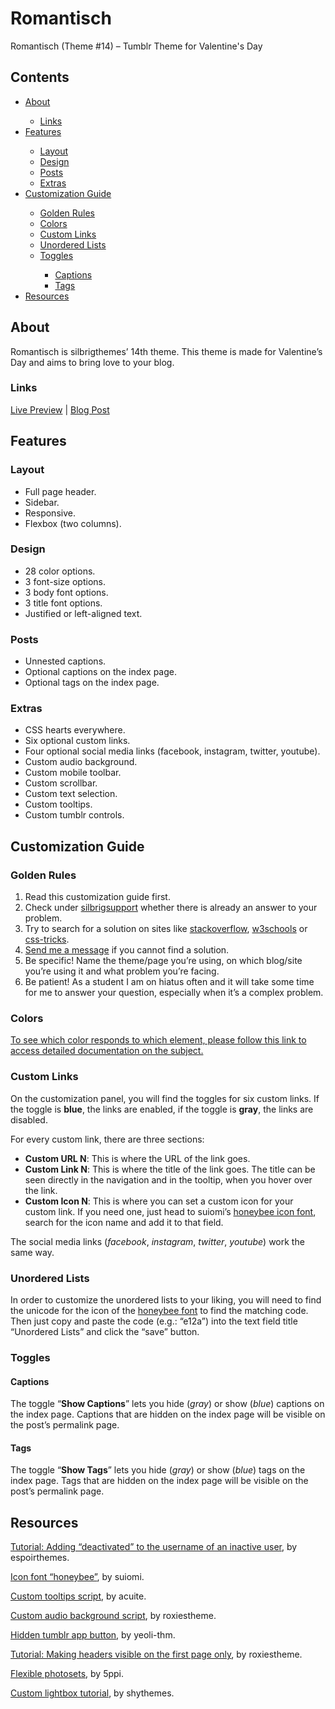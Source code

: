 # Romantisch
Romantisch (Theme #14) – Tumblr Theme for Valentine's Day

<h2>Contents</h2>
<ul>
  <li><a href="#about" title="about this theme">About</a></li>
    <ul>
      <li><a href="#links" title="links">Links</a></li>
    </ul> 
  <li><a href="#features" title="features">Features</a></li>
    <ul>
      <li><a href="#layout" title="layout">Layout</a></li>
      <li><a href="#design" title="design">Design</a></li>
      <li><a href="#posts" title="posts">Posts</a></li>
      <li><a href="#extras" title="extras">Extras</a></li>
    </ul>  
  <li><a href="#customization-guide" title="customization guide">Customization Guide</a></li>
    <ul>
      <li><a href="#golden-rules" title="golden rules">Golden Rules</a></li>
      <li><a href="#colors" title="colors">Colors</a></li>
      <li><a href="#custom-links" title="custom links">Custom Links</a></li>
      <li><a href="#unordered-lists" title="unordered lists">Unordered Lists</a></li>
      <li><a href="#toggles" title="toggles">Toggles</a></li>
        <ul>
          <li><a href="#captions" title="captions">Captions</a></li>
          <li><a href="#tags" title="tags">Tags</a></li>
      </ul>  
    </ul>
  <li><a href="#resources" title="resources">Resources</a></li>
</ul>

<h2>About</h2>
<p>Romantisch is silbrigthemes&rsquo; 14th theme. This theme is made for Valentine&rsquo;s Day and aims to bring love to your blog.</p>
<h3>Links</h3>
<p><a href="https://romantischtheme.tumblr.com/" title="live preview">Live Preview</a> | <a href=" " title="blog post">Blog Post</a></p>

<h2>Features</h2>
<h3>Layout</h3>
<ul>
<li>Full page header.</li>
<li>Sidebar.</li>
<li>Responsive.</li>
<li>Flexbox (two columns).</li>
</ul>
<h3>Design</h3>
<ul>
<li>28 color options.</li>
<li>3 font-size options.</li>
<li>3 body font options.</li>
<li>3 title font options.</li>
<li>Justified or left-aligned text.</li>
</ul>
<h3>Posts</h3>
<ul>
<li>Unnested captions.</li>
<li>Optional captions on the index&nbsp;page.</li>
<li>Optional tags on the index page.</li>
</ul>
<h3>Extras</h3>
<ul>
<li>CSS hearts everywhere.</li>
<li>Six optional custom links.</li>
<li>Four optional social media links (facebook, instagram, twitter, youtube).</li>
<li>Custom audio background.</li>
<li>Custom mobile toolbar.</li>
<li>Custom scrollbar.</li>
<li>Custom text selection.</li>
<li>Custom tooltips.</li>
<li>Custom tumblr controls.</li>
</ul>

<h2>Customization Guide</h2>
<h3>Golden Rules</h3>
<ol>
<li>Read this customization guide first.</li>
<li>Check under <a href="https://silbrigsupport.tumblr.com/" title="silbrigsupport &ndash; official support blog" target="_blank">silbrigsupport</a> whether there is already an answer to your problem.</li>
<li>Try to search for a solution on sites like <a href="https://stackoverflow.com/" title="stackoverflow" target="_blank">stackoverflow</a>, <a href="https://www.w3schools.com/" title="w3schools">w3schools</a> or <a href="https://css-tricks.com/" title="css-tricks" target="_blank">css-tricks</a>.</li>
<li><a href="https://silbrigthemes.tumblr.com/ask" title="Ask Away!" target="_blank">Send me a message</a> if you cannot find a solution.</li>
<li>Be specific! Name the theme/page you&rsquo;re using, on which blog/site you&rsquo;re using it and what problem you&rsquo;re facing.</li>
<li>Be patient! As a student I am on hiatus often and it will take some time for me to answer your question, especially when it&rsquo;s a complex problem.</li>
</ol>

<h3>Colors</h3>
<p><a href="https://docs.google.com/document/d/1DDSFKsSDeBDqOJO7sL46lghD8I-762MZNKpW8SqrAJk/edit?usp=sharing" title="Document: Color Attribution" target="_blank">To see which color responds to which element, please follow this link to access detailed documentation on the subject.</a></p>

<h3>Custom Links</h3>
<p>On the customization panel, you will find the toggles for six custom links. If the toggle is <strong>blue</strong>, the links are enabled, if the toggle is <strong>gray</strong>, the links are disabled.</p>
<p>For every custom link, there are three sections:</p>
<ul>
<li><strong>Custom URL N</strong>: This is where the URL of the link goes.</li>
<li><strong>Custom Link N</strong>: This is where the title of the link goes. The title can be seen directly in the navigation and in the tooltip, when you hover over the link.</li>
<li><strong>Custom Icon N</strong>: This is where you can set a custom icon for your custom link. If you need one, just head to suiomi&rsquo;s <a href="https://honeybee.suiomi.com/" title="icon font honeybee &ndash; suiomi" target="_blank">honeybee icon font</a>, search for the icon name and add it to that field.</li>
</ul>
<p>The social media links (<em>facebook</em>, <em>instagram</em>, <em>twitter</em>, <em>youtube</em>) work the same way.</p>

<h3>Unordered Lists</h3>
<p>In order to customize the unordered lists to your liking, you will need to find the unicode for the icon of the <a href="#mce_temp_url#">honeybee font</a> to find the matching code. Then just copy and paste the code (e.g.: &ldquo;e12a&rdquo;) into the text field title &ldquo;Unordered Lists&rdquo; and click the &ldquo;save&rdquo; button.</p>

<h3>Toggles</h3>
<h4>Captions</h4>
<p>The toggle &ldquo;<strong>Show Captions</strong>&rdquo; lets you hide (<em>gray</em>) or show (<em>blue</em>) captions on the index page. Captions that are hidden on the index page will be visible on the post&rsquo;s permalink page.</p>

<h4>Tags</h4>
<p>The toggle &ldquo;<strong>Show Tags</strong>&rdquo; lets you hide (<em>gray</em>) or show (<em>blue</em>) tags on the index page. Tags that are hidden on the index page will be visible on the post&rsquo;s permalink page.&nbsp;</p>

<h2>Resources</h2>
<p><a href="https://egg.design/post/165624057287/quick-tutorial" title="tutorial by espoirthemes" target="_blank">Tutorial: Adding &ldquo;deactivated&rdquo; to the username of an inactive user</a>, by espoirthemes.</p>
<p><a href="https://honeybee.suiomi.com/" title="Honeybee icon font by suiomi" target="_blank">Icon font &ldquo;honeybee&rdquo;</a>, by suiomi.</p>
<p><a href="http://acuite.tumblr.com/post/53152126640/tutorial-tooltips" title="Custom tooltips script, by acuite." target="_blank">Custom tooltips script</a>, by acuite.</p>
<p><a href="https://roxiestheme.tumblr.com/post/158812662057/tutorial-change-the-color-of-tumblrs-new-audio" title="Custom audio background, by roxiestheme." target="_blank">Custom audio background script</a>, by roxiestheme.</p>
<p><a href="#mce_temp_url#">Hidden tumblr app button</a>, by yeoli-thm.</p>
<p><a href="https://roxiestheme.tumblr.com/post/158883843542/tutorial-display-certain-item-on-your-home-page" title="Index page tutorial, by roxiestheme." target="_blank">Tutorial: Making headers visible on the first page only</a>, by roxiestheme.</p>
<p><a href="https://github.com/Spacetchi/tumblr-flexible-photoset/blob/master/README.md" title="Flexible photosets by 5ppi." target="_blank">Flexible photosets</a>, by 5ppi.</p>
<p><a href="http://shythemes.tumblr.com/post/110957903628/tutorial-customizing-the-lightbox" title="Custom lightbox tutorial, by shythemes." target="_blank">Custom lightbox tutorial</a>, by shythemes.</p>
